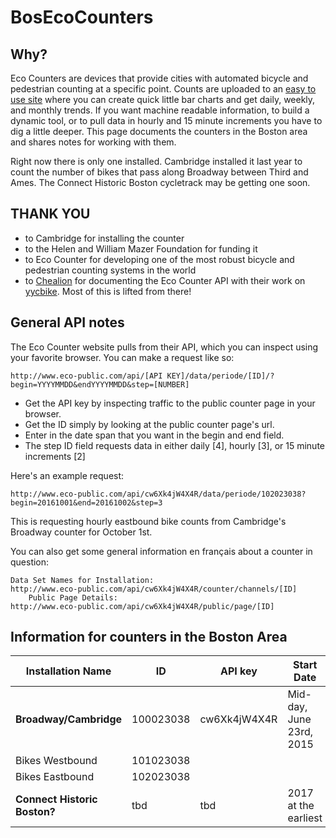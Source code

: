 # BosEcoCounters

## Why?

Eco Counters are devices that provide cities with automated bicycle and pedestrian counting at a specific point. Counts are uploaded to an [easy to use site](http://eco-public.com/public2/?id=100023038) where you can create quick little bar charts and get daily, weekly, and monthly trends. If you want machine readable information, to build a dynamic tool, or to pull data in hourly and 15 minute increments you have to dig a little deeper. This page documents the counters in the Boston area and shares notes for working with them.

Right now there is only one installed. Cambridge installed it last year to count the number of bikes that pass along Broadway between Third and Ames. The Connect Historic Boston cycletrack may be getting one soon. 

## THANK YOU

- to Cambridge for installing the counter
- to the Helen and William Mazer Foundation for funding it
- to Eco Counter for developing one of the most robust bicycle and pedestrian counting systems in the world
- to [Chealion](https://github.com/Chealion) for documenting the Eco Counter API with their work on [yycbike](https://github.com/Chealion/yycbike). Most of this is lifted from there!

## General API notes
The Eco Counter website pulls from their API, which you can inspect using your favorite browser. You can make a request like so:
    
    http://www.eco-public.com/api/[API KEY]/data/periode/[ID]/?begin=YYYYMMDD&endYYYYMMDD&step=[NUMBER]
  
- Get the API key by inspecting traffic to the public counter page in your browser.
- Get the ID simply by looking at the public counter page's url.
- Enter in the date span that you want in the begin and end field.
- The step ID field requests data in either daily [4], hourly [3], or 15 minute increments [2]

Here's an example request:

	http://www.eco-public.com/api/cw6Xk4jW4X4R/data/periode/102023038?begin=20161001&end=20161002&step=3

This is requesting hourly eastbound bike counts from Cambridge's Broadway counter for October 1st.

You can also get some general information en français about a counter in question:

	Data Set Names for Installation:
   	http://www.eco-public.com/api/cw6Xk4jW4X4R/counter/channels/[ID]
    	Public Page Details:
	http://www.eco-public.com/api/cw6Xk4jW4X4R/public/page/[ID]

## Information for counters in the Boston Area

Installation Name |     ID    |     API key    | Start Date
------------------|-----------|------------|------------
**Broadway/Cambridge**  | 100023038 | cw6Xk4jW4X4R | Mid-day, June 23rd, 2015
Bikes Westbound  | 101023038 | 
Bikes Eastbound  | 102023038 | 
**Connect Historic Boston?**  | tbd | tbd | 2017 at the earliest

